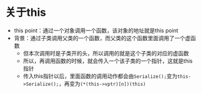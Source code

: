 # 关于this

- this point：通过一个对象调用一个函数，该对象的地址就是this point
- 背景：通过子类调用父类的一个函数，而父类的这个函数里面调用了一个虚函数
  - 但本次调用时是子类开的头，所以调用的就是这个子类的对应的虚函数
  - 所以，再调用函数的时候，就会传入一个该子类的一个指针，这就是this指针
  - 传入this指针以后，里面函数的调用动作都会由`Serialize();`变为`this->Serialize();`，再变为`(*(this->vptr)[n])(this)`
